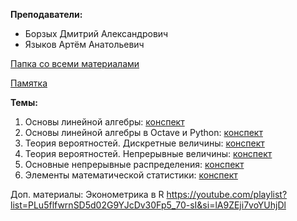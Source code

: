 **Преподаватели:**
- Борзых Дмитрий Александрович
- Языков Артём Анатольевич

[Папка со всеми материалами](https://disk.yandex.ru/d/7Zu7NFiDRayV4w)

[Памятка](Памятка.md)

**Темы:**
1. Основы линейной алгебры: [конспект](1_Основы_алгебры.md)
2. Основы линейной алгебры в Octave и Python: [конспект](2_Основы_алгебры_в_Octave_и_Python)
3. Теория вероятностей. Дискретные величины: [конспект](3_Теория_вероятностей-Дискретные_величины.md)
4. Теория вероятностей. Непрерывные величины: [конспект](4_Теория_вероятностей-Непрерывные_величины)
5. Основные непрерывные распределения: [конспект](5_Основные_непрерывные_распределения)
6. Элементы математической статистики: [конспект](6_Элементы_математической_статистики)



Доп. материалы:
Эконометрика в R
https://youtube.com/playlist?list=PLu5flfwrnSD5d02G9YJcDv30Fp5_70-sI&si=lA9ZEji7voYUhjDl